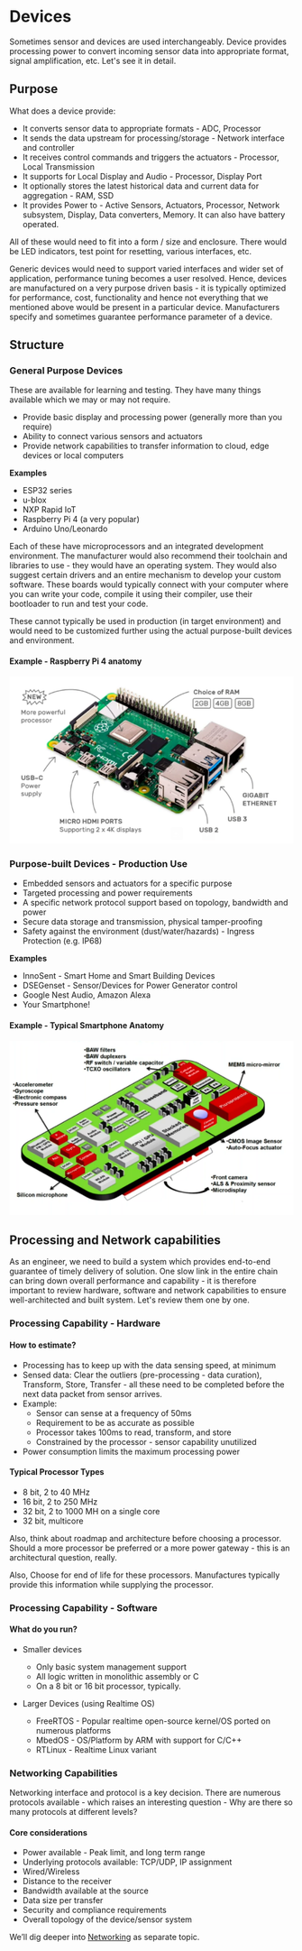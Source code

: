 # Devices

Sometimes sensor and devices are used interchangeably. Device provides processing power to convert incoming sensor data into appropriate format, signal amplification, etc. Let's see it in detail.

## Purpose
What does a device provide:
* It converts sensor data to appropriate formats - ADC, Processor 
* It sends the data upstream for processing/storage - Network interface and controller 
* It receives control commands and triggers the actuators - Processor, Local Transmission 
* It supports for Local Display and Audio - Processor, Display Port 
* It optionally stores the latest historical data and current data for aggregation - RAM, SSD 
* It provides Power to - Active Sensors, Actuators, Processor, Network subsystem, Display, Data converters, Memory. It can also have battery operated.

All of these would need to fit into a form / size and enclosure. There would be LED indicators, test point for resetting, various interfaces, etc. 

Generic devices would need to support varied interfaces and wider set of application, performance tuning becomes a user resolved. Hence, devices are manufactured on a very purpose driven basis - it is typically optimized for performance, cost, functionality and hence not everything that we mentioned above would be present in a particular device. Manufacturers specify and sometimes guarantee performance parameter of a device.

## Structure

### General Purpose Devices
These are available for learning and testing. They have many things available which we may or may not require.
* Provide basic display and processing power (generally more than you require) 
* Ability to connect various sensors and actuators
* Provide network capabilities to transfer information to cloud, edge devices or local computers

**Examples** 
* ESP32 series 
* u-blox 
* NXP Rapid IoT 
* Raspberry Pi 4 (a very popular) 
* Arduino Uno/Leonardo

Each of these have microprocessors and an integrated development environment. The manufacturer would also recommend their toolchain and libraries to use - they would have an operating system. They would also suggest certain drivers and an entire mechanism to develop your custom software. These boards would typically connect with your computer where you can write your code, compile it using their compiler, use their bootloader to run and test your code.

These cannot typically be used in production (in target environment) and would need to be customized further using the actual purpose-built devices and environment.

#### Example - Raspberry Pi 4 anatomy

![Raspberry Pi 4](../images/Raspberry-Pi-4-board.png)

### Purpose-built Devices - Production Use
* Embedded sensors and actuators for a specific purpose 
* Targeted processing and power requirements 
* A specific network protocol support based on topology, bandwidth and power 
* Secure data storage and transmission, physical tamper-proofing 
* Safety against the environment (dust/water/hazards) - Ingress Protection (e.g. IP68)

**Examples**
* InnoSent - Smart Home and Smart Building Devices 
* DSEGenset - Sensor/Devices for Power Generator control 
* Google Nest Audio, Amazon Alexa 
* Your Smartphone!

#### Example - Typical Smartphone Anatomy

![Smartphone](../images/smartphone-anatomy.png)

## Processing and Network capabilities

As an engineer, we need to build a system which provides end-to-end guarantee of timely delivery of solution. One slow link in the entire chain can bring down overall performance and capability - it is therefore important to review hardware, software and network capabilities to ensure well-architected and built system. Let's review them one by one.

### Processing Capability - Hardware

#### How to estimate?
* Processing has to keep up with the data sensing speed, at minimum 
* Sensed data: Clear the outliers (pre-processing - data curation), Transform, Store, Transfer - all these need to be completed before the next data packet from sensor arrives.
* Example:
  * Sensor can sense at a frequency of 50ms 
  * Requirement to be as accurate as possible 
  * Processor takes 100ms to read, transform, and store 
  * Constrained by the processor - sensor capability unutilized
* Power consumption limits the maximum processing power

#### Typical Processor Types
* 8 bit, 2 to 40 MHz 
* 16 bit, 2 to 250 MHz 
* 32 bit, 2 to 1000 MH on a single core
* 32 bit, multicore

Also, think about roadmap and architecture before choosing a processor. Should a more processor be preferred or a more power gateway - this is an architectural question, really. 

Also, Choose for end of life for these processors. Manufactures typically provide this information while supplying the processor.

### Processing Capability - Software

#### What do you run?

* Smaller devices 
  * Only basic system management support 
  * All logic written in monolithic assembly or C
  * On a 8 bit or 16 bit processor, typically.

* Larger Devices (using Realtime OS)
  * FreeRTOS - Popular realtime open-source kernel/OS ported on numerous platforms 
  * MbedOS - OS/Platform by ARM with support for C/C++
  * RTLinux - Realtime Linux variant

### Networking Capabilities
Networking interface and protocol is a key decision. There are numerous protocols available - which raises an interesting question - Why are there so many protocols at different levels?

#### Core considerations
* Power available - Peak limit, and long term range 
* Underlying protocols available: TCP/UDP, IP assignment 
* Wired/Wireless 
* Distance to the receiver 
* Bandwidth available at the source 
* Data size per transfer 
* Security and compliance requirements 
* Overall topology of the device/sensor system

We’ll dig deeper into [Networking](../networking/README.md) as separate topic.